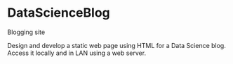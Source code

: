# DataScienceBlog
Blogging site

Design and develop a static web page using HTML for a Data Science blog. Access it locally and in LAN using a web server.
